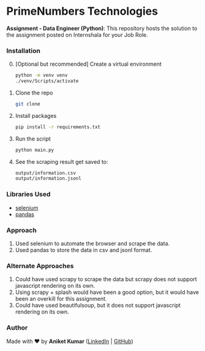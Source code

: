 # PrimeNumbers Technologies
**Assignment - Data Engineer (Python)**: This repository hosts the solution to the assignment posted on Internshala for your Job Role.

### Installation
0. [Optional but recommended] Create a virtual environment
    ```sh
    python -m venv venv
    ./venv/Scripts/activate
    ```
1. Clone the repo
   ```sh
   git clone
    ```
2. Install packages
    ```sh
    pip install -r requirements.txt
    ```
3. Run the script
    ```sh
    python main.py
    ```
4. See the scraping result get saved to:
    ```sh
    output/information.csv
    output/information.jsonl
    ```

### Libraries Used
* [selenium](https://pypi.org/project/selenium/)
* [pandas](https://pypi.org/project/pandas/)

### Approach
1. Used selenium to automate the browser and scrape the data.
2. Used pandas to store the data in csv and jsonl format.

### Alternate Approaches
1. Could have used scrapy to scrape the data but scrapy does not support javascript rendering on its own.
2. Using scrapy + splash would have been a good option, but it would have been an overkill for this assignment.
3. Could have used beautifulsoup, but it does not support javascript rendering on its own.

### Author
Made with ❤️ by **Aniket Kumar** ([LinkedIn](https://www.linkedin.com/in/aniket-kumarr/) | [GitHub](https://www.github.com/aniket-kr))